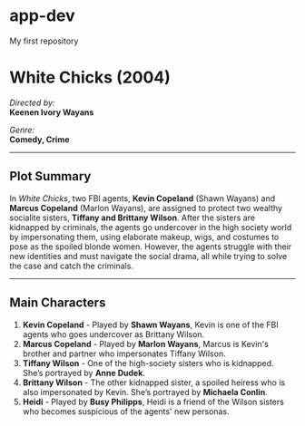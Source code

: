 # app-dev
My first repository

# **White Chicks (2004)**

*Directed by:*  
**Keenen Ivory Wayans**

*Genre:*  
**Comedy, Crime**

---

## **Plot Summary**

In *White Chicks*, two FBI agents, **Kevin Copeland** (Shawn Wayans) and **Marcus Copeland** (Marlon Wayans), are assigned to protect two wealthy socialite sisters, **Tiffany and Brittany Wilson**. After the sisters are kidnapped by criminals, the agents go undercover in the high society world by impersonating them, using elaborate makeup, wigs, and costumes to pose as the spoiled blonde women. However, the agents struggle with their new identities and must navigate the social drama, all while trying to solve the case and catch the criminals.

---

## **Main Characters**

1. **Kevin Copeland** - Played by **Shawn Wayans**, Kevin is one of the FBI agents who goes undercover as Brittany Wilson.
2. **Marcus Copeland** - Played by **Marlon Wayans**, Marcus is Kevin's brother and partner who impersonates Tiffany Wilson.
3. **Tiffany Wilson** - One of the high-society sisters who is kidnapped. She’s portrayed by **Anne Dudek**.
4. **Brittany Wilson** - The other kidnapped sister, a spoiled heiress who is also impersonated by Kevin. She’s portrayed by **Michaela Conlin**.
5. **Heidi** - Played by **Busy Philipps**, Heidi is a friend of the Wilson sisters who becomes suspicious of the agents' new personas.


